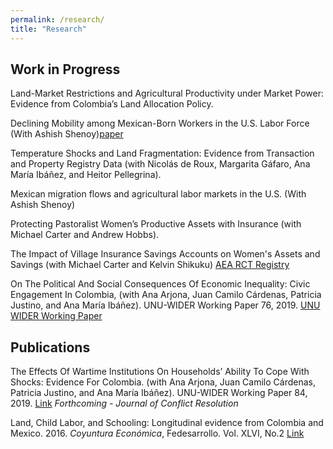 ```yaml
---
permalink: /research/
title: "Research"
---
```


## Work in Progress

Land-Market Restrictions and Agricultural Productivity under Market Power: Evidence from Colombia’s Land Allocation Policy.

Declining Mobility among Mexican-Born Workers in the U.S. Labor Force (With Ashish Shenoy)[paper](../assets/Paper_Mexican_Mobility.pdf)

Temperature Shocks and Land Fragmentation: Evidence from Transaction and Property Registry Data (with Nicolás de Roux, Margarita Gáfaro, Ana María Ibáñez, and Heitor Pellegrina).

Mexican migration flows and agricultural labor markets in the U.S. (With Ashish Shenoy)

Protecting Pastoralist Women’s Productive Assets with Insurance (with Michael Carter and Andrew Hobbs).

The Impact of Village Insurance Savings Accounts on Women's Assets and Savings (with Michael Carter and Kelvin Shikuku) [AEA RCT Registry](https://doi.org/10.1257/rct.11253-1.1)

On The Political And Social Consequences Of Economic Inequality: Civic Engagement In Colombia, (with Ana Arjona, Juan Camilo Cárdenas, Patricia Justino, and Ana María Ibáñez). UNU-WIDER Working Paper 76, 2019. [UNU WIDER Working Paper](https://www.wider.unu.edu/publication/political-and-social-consequences-economic-inequality)
 
## Publications

The Effects Of Wartime Institutions On Households’ Ability To Cope With Shocks: Evidence For Colombia. (with Ana Arjona, Juan Camilo Cárdenas, Patricia Justino, and Ana María Ibáñez). UNU-WIDER Working Paper 84, 2019. [Link](https://www.wider.unu.edu/publication/effects-wartime-institutions-households’-ability-cope-shocks) *Forthcoming - Journal of Conflict Resolution*

Land, Child Labor, and Schooling: Longitudinal evidence from Colombia and Mexico. 2016. *Coyuntura Económica*, Fedesarrollo. Vol. XLVI, No.2 [Link](https://www.repository.fedesarrollo.org.co/bitstream/handle/11445/3461/Co_Eco_Diciembre_2016_Arteaga.pdf?sequence=1&isAllowed=y)


